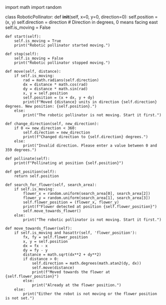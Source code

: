 import math
import random

class RoboticPollinator:
    def __init__(self, x=0, y=0, direction=0):
        self.position = (x, y)
        self.direction = direction  # Direction in degrees, 0 means facing east
        self.is_moving = False
    
    def start(self):
        self.is_moving = True
        print("Robotic pollinator started moving.")
    
    def stop(self):
        self.is_moving = False
        print("Robotic pollinator stopped moving.")
    
    def move(self, distance):
        if self.is_moving:
            rad = math.radians(self.direction)
            dx = distance * math.cos(rad)
            dy = distance * math.sin(rad)
            x, y = self.position
            self.position = (x + dx, y + dy)
            print(f"Moved {distance} units in direction {self.direction} degrees. New position: {self.position}.")
        else:
            print("The robotic pollinator is not moving. Start it first.")
    
    def change_direction(self, new_direction):
        if 0 <= new_direction < 360:
            self.direction = new_direction
            print(f"Changed direction to {self.direction} degrees.")
        else:
            print("Invalid direction. Please enter a value between 0 and 359 degrees.")
    
    def pollinate(self):
        print(f"Pollinating at position {self.position}")
    
    def get_position(self):
        return self.position
    
    def search_for_flower(self, search_area):
        if self.is_moving:
            flower_x = random.uniform(search_area[0], search_area[2])
            flower_y = random.uniform(search_area[1], search_area[3])
            self.flower_position = (flower_x, flower_y)
            print(f"Flower detected at position {self.flower_position}")
            self.move_towards_flower()
        else:
            print("The robotic pollinator is not moving. Start it first.")
    
    def move_towards_flower(self):
        if self.is_moving and hasattr(self, 'flower_position'):
            fx, fy = self.flower_position
            x, y = self.position
            dx = fx - x
            dy = fy - y
            distance = math.sqrt(dx**2 + dy**2)
            if distance > 0:
                self.direction = math.degrees(math.atan2(dy, dx))
                self.move(distance)
                print(f"Moved towards the flower at {self.flower_position}")
            else:
                print("Already at the flower position.")
        else:
            print("Either the robot is not moving or the flower position is not set.")

